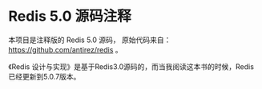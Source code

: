 # Redis 5.0 源码注释

本项目是注释版的 Redis 5.0 源码， 原始代码来自： https://github.com/antirez/redis 。

《Redis 设计与实现》是基于Redis3.0源码的，而当我阅读这本书的时候，Redis已经更新到5.0.7版本。